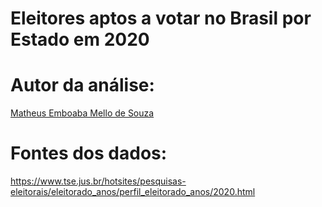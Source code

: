 # Eleitores aptos a votar no Brasil por Estado em 2020

# Autor da análise:

[Matheus Emboaba Mello de Souza](https://github.com/MatheusEmboabaTeteu)

# Fontes dos dados:

https://www.tse.jus.br/hotsites/pesquisas-eleitorais/eleitorado_anos/perfil_eleitorado_anos/2020.html
